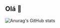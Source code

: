 ## Olá &#x1F44B;

![Anurag's GitHub stats](https://github-readme-stats.vercel.app/api?username=isabellegirodo&show_icons=true&theme=synthwave)

